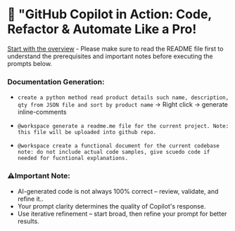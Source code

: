 # 🚀 "GitHub Copilot in Action: Code, Refactor & Automate Like a Pro!

[Start with the overview](../Overview.md) - Please make sure to read the README file first to understand the prerequisites and important notes before executing the prompts below.

### Documentation Generation:
- `create a python method read product details such name, description, qty from JSON file and sort by product name` -> Right click -> generate inline-comments

- `@workspace generate a readme.me file for the current project. Note: this file will be uploaded into github repo.`

- `@workspace create a functional document for the current codebase note: do not include actual code samples, give scuedo code if needed for fucntional explanations.`

### ⚠️Important Note:
- AI-generated code is not always 100% correct – review, validate, and refine it..
- Your prompt clarity determines the quality of Copilot's response.
- Use iterative refinement – start broad, then refine your prompt for better results.